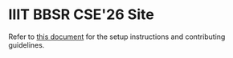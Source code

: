 # IIIT BBSR CSE'26 Site

Refer to [this document](/CONTRIBUTING.md) for the setup instructions and contributing guidelines.
